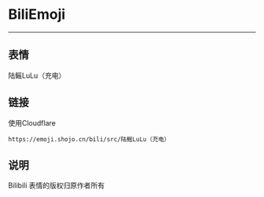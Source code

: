 # BiliEmoji
---
## 表情
陆鳐LuLu（充电）
## 链接
使用Cloudflare
```
https://emoji.shojo.cn/bili/src/陆鳐LuLu（充电）
```
## 说明
Bilibili 表情的版权归原作者所有
